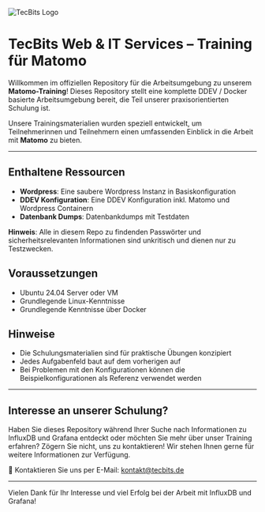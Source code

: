 ![TecBits Logo](https://www.tecbits.de/user/themes/tecbits/images/logo.png)

# TecBits Web & IT Services – Training für Matomo

Willkommen im offiziellen Repository für die Arbeitsumgebung zu unserem **Matomo-Training**! Dieses Repository stellt eine komplette DDEV / Docker basierte Arbeitsumgebung bereit, die Teil unserer praxisorientierten Schulung ist.

Unsere Trainingsmaterialien wurden speziell entwickelt, um Teilnehmerinnen und Teilnehmern einen umfassenden Einblick in die Arbeit mit **Matomo** zu bieten.

---

## Enthaltene Ressourcen

- **Wordpress**: Eine saubere Wordpress Instanz in Basiskonfiguration
- **DDEV Konfiguration**: Eine DDEV Konfiguration inkl. Matomo und Wordpress Containern
- **Datenbank Dumps**: Datenbankdumps mit Testdaten

**Hinweis**: Alle in diesem Repo zu findenden Passwörter und sicherheitsrelevanten Informationen sind unkritisch und dienen nur zu Testzwecken.

## Voraussetzungen

- Ubuntu 24.04 Server oder VM
- Grundlegende Linux-Kenntnisse
- Grundlegende Kenntnisse über Docker

## Hinweise

- Die Schulungsmaterialien sind für praktische Übungen konzipiert
- Jedes Aufgabenfeld baut auf dem vorherigen auf
- Bei Problemen mit den Konfigurationen können die Beispielkonfigurationen als Referenz verwendet werden

---

## Interesse an unserer Schulung?

Haben Sie dieses Repository während Ihrer Suche nach Informationen zu InfluxDB und Grafana entdeckt oder möchten Sie mehr über unser Training erfahren? Zögern Sie nicht, uns zu kontaktieren! Wir stehen Ihnen gerne für weitere Informationen zur Verfügung.

📧 Kontaktieren Sie uns per E-Mail: [kontakt@tecbits.de](mailto:kontakt@tecbits.de)

---

Vielen Dank für Ihr Interesse und viel Erfolg bei der Arbeit mit InfluxDB und Grafana!
